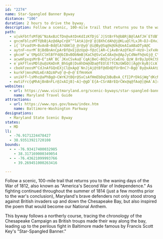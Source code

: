 ```yaml
---
id: "2274"
name: Star-Spangled Banner Byway
distance: "106"
duration: 2 hours to drive the byway.
description: Follow a scenic, 100-mile trail that returns you to the waning days of the War of 1812, also known as "America's Second War of Independence."
path:
  - u|ukFbtfsMf@G^NzAxBzCfDn@vAtDnKdIzKfDjG`J|StBrFh@bBRjB@lAAfJH`ETdBTp@bA~ARhAc@`GO~@iApDc@rDBbEh@bIb@tDtEdYXdAr@zBtIxTj@zBTrBRrIF~@Rr@p@tAtAvAbBf@bEr@xAh@|D`CrAfAxBdC}HfDaDrB_BpBsBfDmCfHkOpRc@d@_BdAaHnCmAjAg@|@aAvBkOjb@u@xBYxASdC?`AN~AVrAzBrGXpA?xBYzFK`BY|BeAtCgE`K]rAqF~WkBjIwI|RgDlGeb@qy@iAeCYeAy@mE_@sDOsF_@u`@OeDYsD_@mCy@yDe@aB_C_GoCsEwIsJeBuCs@_Bs@uBeAwFcDmZ_AaFs@yBsByDkL_PuH_McU_g@mFyKyC}DaDkCcGsDyEaCyCkAkIyBqDw@qZuEyXuEo@N]|@EtEXlGhEfRr@nArGlGrAxARj@tAjFhA`DbA`Dr@jAdBtAvAh@xAz@hArC^d@~@l@vG~YRn@FbAO^aE~B{C~BeApAaFnOoBvIa@|CGfDDdBNfANj@bCrF~@|C~@bE|@vFlCtKrDlMRjAtAl_@F`F^rGBtIlAlO|AfLd@xG?zAOzCiBhQe@lLq@`KoCzMe@xAsDzIE^@p@|E~YhEhMlB~Dr@nDh@|BhDhKrBrInDnKPxAE|AmB~IsDfOg@lAeBdC}AdAyB`A_ApAYt@In@BfFp@?|MSCnAgBdAeAlAoA`Cy@vBwDtPcFvYsMd|@kA~FcBtFsAvDiCtF_D`FmCtDwApA_ClBcYnSuH~F}FzDOVyFlBsN`C}CrA_C~AiCrCaAxAoCtFuJtV}AhGmc@}XoL}FwF_CmEyBcGsD}AkAcFoEgCmCiTwYsH_ImDoCkEmCwo@}]}E{BwCw@sDk@qFMcy@`@iGNsDRuFlAe{Adb@aEt@eJh@aGKaUkCmJ[uIn@mP|CeAn@yBp@}@j@o@p@oAvB}FdNk@bCS|Ea@tEu@`F_BzFeMvX_DpGuBnDcHtKcDpG}IpU}AfFyBfJc@lC_@xC[zFClEHjDlC`b@DjFYlE_ArEc[`_AgAxDcBlH}@dFq@hGsAfSwDff@yAfHyArELL~BdDhD`HjGbTnBxE|C`FnA~AxBxB`ZdSbCxBtKzL|BdBjBz@fCh@tBFtFg@pJiA|Ga@bC?hC^lCv@bBx@rErD
  - gncmFblzsMTf@bBjAz@dApCr@X^^lAtA|@r@`@|BXhCdAh@j@KLu@lYLxJR~DJ~EHvJRnp@NlHSxH_@hEU~@}BrFqJlS}DbO_Qzl@qAfDy@pA@@vKzCxfAzXjJ~C|HzDzGfFlEtE~C|EpDnGxCzGbArCxBtHrApGtBbLvEvTlCxHlFzKlDnGpDpFfD~EpDhEN^pInIbCpBbDrBpE~BhEtA`HvAxOfBbFpAfE`BtFdDxOnMrClBjNfHhHdEfVnQhEnC|GlCl@GxCZtCHrM@bD\~Bj@vFlChCtBpEpExC|BrDlB`FvAxC^rCD|Sq@nFJfCXnE`AzBv@pExBhF`EhF`GjErDjCdBtGjChBz@|B`BxCvC_AnCoCsB]a@cAkDu@mAwDaCwB_A
  - i{`lFvadtM~BvAnB~Bd@lA?dAKl@_@r@y@`@i@By@Sq@k@Uk@UeAIaABaDTyA@C
  - aytnF~nvrM`BjBdBnAnCpArBf@xEj@zUp@~f@zC|AR~CjAvBrAz@fAzF~HzU~]xFxHnCrClE~CrAr@rFnBhDh@hIt@vKpAnp@fFv\`ClEd@rB`@hC~@`ErChFdF|ErGlDnGnBxEnCnJbJr_@pH|YdShz@bChJrC|HlAlCjq@ncAfFlH~DvGvChG|@jCzDtOhDbMjBhGlB~E~DrIvC`FbFlGfFxFndAf}@jp@|k@xTnRxL|JfGrFlpAvvArCxC|HjGdIhEzMdFxPrFbV|Izc@tOtGxCxCdBjTtNxH`GjUbRpP`O|HrH`CbCbJrLX^tF`J~IfPxLvSpJbNvK`NpHtKpGrKpJpQpGxKrHtLzJnNjLzN~MhOxV|VzItJzInKjIlKhXl_@`FlGzJjL`OdO`HrGlFrE|T`QzP`MvUjOzNjHbNbG|M~EjJ~C`LbEjGjCbGrCvV`NdGxCri@jVxElChLdJvBlAnI`@hCf@vl@~SnUzHQXy@n@gFv@uCfBw@rAiCdIcCtEe@b@wCl@y@X}ErEo@xAUxC?fBn@nHHtII|@cB|Jw@zHkBjJOfBSrHuBdQGhAlBna@lA`Ud@lEUvbAwDRmACaAOsB_AqGsEmAk@Rm@@_A{Cur@C_C?_Cb@qPDeH?oBO{DOkB_@eBo@mAmDqEi@{AOwAL}BZeBn@qBxAgChCeD|@aBh@aCJw@DeAAyAOgBcCoKUaBMsC\sF@kAAs@SyAk@qBgB{D_IiNk@eBUmAIsBHmCNsA^yAXs@bDeFx@gBhAsDn@yDH{ECeBmAqSoBc_@GoJFaJb@eIjFun@RcGBqDEmEMaDk@yGu@oFq@}CkAoEcCuGeOu\cCsDiCcDgBcByDyCeCoAoGyByBe@iFm@kDQcF?mEVqI`A
  - gkcmF`w`tMpGtClHlBfFd@bIBvBObNmB|KaCh@SvCwCdAx@x@ApJyCdNeFh@oGj@_C\o@bDsE|C_CnAk@bAUz@K`BJx@ZdA~@^x@t@fCrMiIlAk@`@A
  - acwmFpxqsMrB~E^zAR`BC`JKxCSvAu@`CqAjBeC~BOZsCvCwEnG_QzW_BrByJpOkCtEcBdEcGzMuKjS_LbSwXxg@yP|]
  - e`pkFflesMDl@u@zKmDnR_BhGgB|DoAhDm@dDa@fEOlE?fCNzGWbD]|Ag@rAyB|CcAlBu@zC]rBQ|BOjYOjBSf@c@r@sD`Es@j@sHzC[b@At@lHzL^v@V~@rApMhBtTxCfa@HdC?vCS`Co@xDoA`G}FhR}@lBq@x@qAdApErFh@d@xB`A`Av@pB`D~A`DfBlBhCdBvFzC`@PfBXzCFjBo@|DqDhEcIr@w@bC{AvDkBhDmAbAyDbCsCl@mAFk@CmAu@mE_BsGDgCNs@h@kAbCmEpKeTf@qAnFyZo@eI?s@NmAhC{KzG{Ux@{DN_D?iNnAco@F_FOgAGkAJ}@Va@
  - cbokFzeosM^CdJnAfGQnEXjCl@xAp@`NnJjAj@tBf@dDd@fUrBnC?~Bg@`By@xAkAt@_Ax@uAx@yBx@_EpBmM^gHTaCh@mBn@cAhA}@jLqH|FgDpFyEjD{B~W{KrDsATmMwAuQg@yBqHeQYsAo@qHN_BvDeKV_AV_BTqE^oFe@{Ji@eGIcDnAgR|A{KNmCPoMVeBl@kB
  - kurkF|mnsMdLmErAQzAPv@`@~@~@`EfHnHxH
  - unikFf~lsMhc@aPhBg@~CWrKJtBQr@SxCsAfHmEbDqCbBuBxA_CfI}PrDkGjWg^dKcNhEyDfLyHhJ{ErL{FtAk@fCc@v@EnBJrDx@rLvHbIfCnATfA?dCUvA]pAe@n@m@fIwJdJgIpJ_LdJaJxAeAlImF`DmCrCoBxEkChLmFhHuB~Pu@hR]vAUnHuBtH}@|CDnCRvBb@hBlAxLtJnBp@vEz@nCJhD[bCIdM~@vG?fEMtARnLrDbEfCjDjAnGnDbBv@|GxBvA~@rBlB~BtCXn@lDbOtAhDb@t@n@`@bCp@|B~@pIzFhAdAxCrE`F`EhChCt@jARjADtAu@`KI|CNtAhAzEJjDv@tEh@|AxEbHx@x@hC|A|U{OlBsAxAsAfAeB~DsL~@{AnA_A~JuF~AwAfBsBtL}QtByBxAgA|B_@|FYdLqBlAYbQuGtHeChYmG~Ce@~CG`ERzGpBjCh@~Dd@dFVzLtBnC\lDRnMg@hIiA|Bg@xMmF|By@zA[vFW|DF`Gb@rCl@re@lRtBbA|C|BfCzCdJbQdYrm@pAjBrB`BzXhLzQxInCjAbCr@lR`B`Dl@|Ad@fCjArErCfFhCnRlHbAoFrAyDtBmDlGsHpBoCn@iAbAaCrCuIfCuGfEgIvBeDlAeBbe@ah@bE_EbSiPjC_D|BaEh@mAhAgGlDo[hBqN|@{EzAsFhMc_@bBiGtAgLb@aJIeVGkFm@gJuFok@e@sIEmGNgIlAmb@n@sGx@_Ep^ckAl@_Cj@gFJeDUmNLwEbHmn@RgCnD{ZXuDRmFZGlBL\RzBR`AKpAe@`AAdE~AlAPd@Et@_@jBqAd@SlMwBtA]Ti@DYYcULsAl@{@fCqBfBkB~Bg@rAy@v@gAd@cBTiBT_FCgBe@gDOyC?_Fh@qREs@]sAAk@NgCXqAtAgClBaEh@}EdAoFlB}ODgORkFt@uFf@yAvBgCvBkDn@sBb@uCSuGKi@[y@gAuAgDiBmC{CkAgBsCsC_@y@YqAMuAK_CJsBb@kBb@sEn@mCjAeBRm@KuB[eD?gCjBaSh@}NIaBbBqB~@a@jCCxB[dFYvA@hEj@rAEbAs@jBkDVy@^{D\eBbGoT~@yB\{Ax@yFMs@cAsAwC{Ga@mBCyCaB_COc@KaAAyDO_BgCaI_AuESeCE_EXqHReCGsCk@kEiCcI?gBt@sG^qB\aA|E_HrC}EdBiBbDiCfH_FrCyCnHiKdAmC|EmRhA_D~CgGn@cB`CkIhAaCyo@iSkB_AaBaBy@yA{AaFy@kBs@kAu@eA{LkMiB}@}A[sCKyDVwBX}E`BwIrEcAXeAFmAA_Be@aI_D~AaLrA}M^eFr@cPxA_Vt@eG|AgGrBmFjE{G~BkCnAgAvh@e[tQaKrDsAbBWvIYd{@PnDQxASxCs@vB_AnEgCn]kZtFiFjDiCzGmGbCkBhAkApq@cm@vCaD~@qAdAaBlCgFbAcClAuD~@uD|@qEh@aErKirA^yBh@wB|A{Dn@mAnA_B|AeBbBuAdAo@lDsAlmB}i@rH_DzDmC`UgR|IgG|o@y[|CgB|DyCrGkGvCoDp^wh@fH{HvF{EpG_EjIoDbIqBlDm@vC_@xCSvFKhD?hBJlI~@hEx@tC`ApGfCjMxHvIfHzCrCtErD~@pArDfDnKhIpGtGxKxLhF`FnDdC|B`AbDx@zp@rK|Ct@|DbBzpAdz@fNtHtLbGrBh@bDPjLeAh@SfIy@HDbBF~A|@lElAd@D^ER_@d@mBmAq@u@kABi@Ne@`r@_^nBqArHoGtE_DtHwEhBoA`CyBDQES}BaCmCwA
  - ewtiFrc{qMhAjBnBnFLr@JxAIjB]~A]~@gD`E{A~CSrABrEQrCWx@q@fAo@|@mA`A]r@WfAUjCD~@bAxArBzExA`AlCbAnFfCvBr@lGf@lB\fBd@dC~AxCtDbBpC\x@Lz@BrJ[rF?lA?fAJx@^x@dH~GxDqArBSvDXbIpApFl@nDFv@Gz]eFbDm@fHaBbUeGzAgAdGgKnBsB|QaMlFaClJmDrAw@lAgAlFaIxAgBxAqArD{BhBc@tI_@fNUfT?dAE`B]rB_AhFuDbAa@nB_@bA@bCWnAa@|CqBzJaJjO{K
websites:
  - url: https://www.visitmaryland.org/scenic-byways/star-spangled-banner
    name: Maryland Travel Guide
attractions:
  - url: https://www.nps.gov/bawa/index.htm
    name: Baltimore-Washington Parkway
designations:
  - Maryland State Scenic Byway
states:
  - MD
ll:
  - -76.9171224478427
  - 38.93513921720108
bounds:
  - - -76.93417400032985
    - 38.317169000349054
  - - -76.43621099993766
    - 39.269451000263416

---
```


Follow a scenic, 100-mile trail that returns you to the waning days of the War of 1812, also known as "America's Second War of Independence." As fighting continued throughout the summer of 1814 (just a few months prior to the war's conclusion), Maryland's brave defenders not only stood strong against British invaders up and down the Chesapeake Bay, but also inspired the poem that would become our National Anthem.

This byway follows a northerly course, tracing the chronology of the Chesapeake Campaign as British troups made their way along the bay, leading up to the perilous fight in Baltimore made famous by Francis Scott Key's "Star-Spangled Banner."
